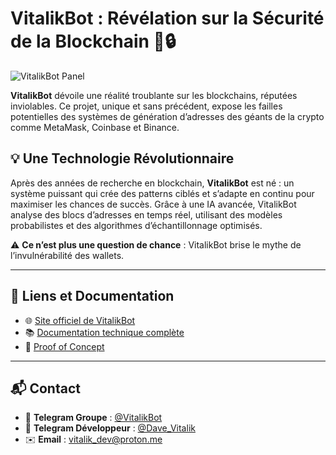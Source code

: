 # VitalikBot : Révélation sur la Sécurité de la Blockchain 🚀🔒

![VitalikBot Panel](https://vitalikbot.com/assets/screencapture1.jpg)

**VitalikBot** dévoile une réalité troublante sur les blockchains, réputées inviolables. Ce projet, unique et sans précédent, expose les failles potentielles des systèmes de génération d’adresses des géants de la crypto comme MetaMask, Coinbase et Binance.

## 💡 Une Technologie Révolutionnaire

Après des années de recherche en blockchain, **VitalikBot** est né : un système puissant qui crée des patterns ciblés et s’adapte en continu pour maximiser les chances de succès. Grâce à une IA avancée, VitalikBot analyse des blocs d’adresses en temps réel, utilisant des modèles probabilistes et des algorithmes d’échantillonnage optimisés.

⚠️ **Ce n’est plus une question de chance** : VitalikBot brise le mythe de l’invulnérabilité des wallets.

---

## 🔗 Liens et Documentation

- 🌐 [Site officiel de VitalikBot](#)
- 📚 [Documentation technique complète](#)
- 📝 [Proof of Concept](#)

---

## 📬 Contact

- 📱 **Telegram Groupe** : [@VitalikBot](#)
- 📱 **Telegram Développeur** : [@Dave_Vitalik](#)
- ✉️ **Email** : [vitalik_dev@proton.me](mailto:vitalik_dev@proton.me)
